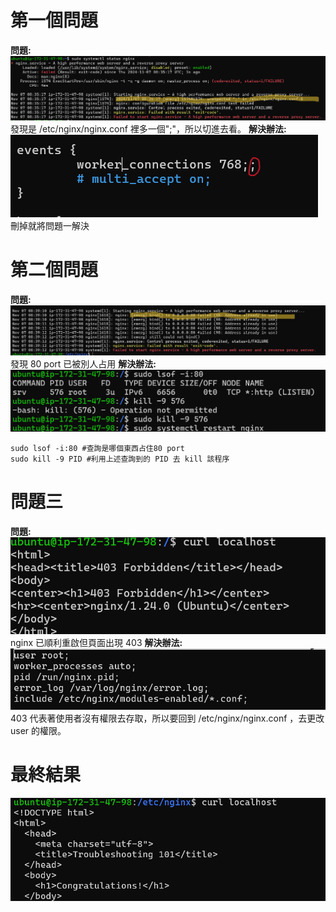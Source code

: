 # 第一個問題

**問題:**  
![圖一](./assets/1.png "問題一")
發現是 /etc/nginx/nginx.conf 裡多一個";"，所以切進去看。
**解決辦法:**
![圖二](./assets/2.png "解決辦法一")
刪掉就將問題一解決

# 第二個問題

**問題:**  
![圖三](./assets/3.png "問題二")
發現 80 port 已被別人占用
**解決辦法:**
![圖四](./assets/4.png "解決辦法二")

```
sudo lsof -i:80 #查詢是哪個東西占住80 port
sudo kill -9 PID #利用上述查詢到的 PID 去 kill 該程序
```

# 問題三

**問題:**  
![圖五](./assets/5.png "問題三")
nginx 已順利重啟但頁面出現 403
**解決辦法:**
![圖六](./assets/6.png "解決辦法三")
403 代表著使用者沒有權限去存取，所以要回到 /etc/nginx/nginx.conf ，去更改 user 的權限。

# 最終結果

![圖七](./assets/7.png "完成")
